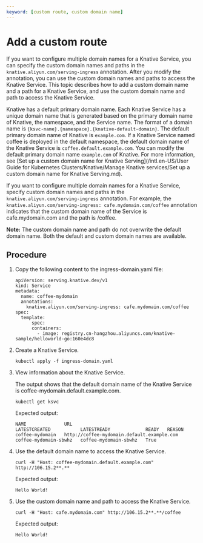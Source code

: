 ```yaml
---
keyword: [custom route, custom domain name]
---
```


# Add a custom route

If you want to configure multiple domain names for a Knative Service, you can specify the custom domain names and paths in the `knative.aliyun.com/serving-ingress` annotation. After you modify the annotation, you can use the custom domain names and paths to access the Knative Service. This topic describes how to add a custom domain name and a path for a Knative Service, and use the custom domain name and path to access the Knative Service.

Knative has a default primary domain name. Each Knative Service has a unique domain name that is generated based on the primary domain name of Knative, the namespace, and the Service name. The format of a domain name is `{ksvc-name}.{namespace}.{knative-default-domain}`. The default primary domain name of Knative is `example.com`. If a Knative Service named coffee is deployed in the default namespace, the default domain name of the Knative Service is `coffee.default.example.com`. You can modify the default primary domain name `example.com` of Knative. For more information, see [Set up a custom domain name for Knative Serving](/intl.en-US/User Guide for Kubernetes Clusters/Knative/Manage Knative services/Set up a custom domain name for Knative Serving.md).

If you want to configure multiple domain names for a Knative Service, specify custom domain names and paths in the `knative.aliyun.com/serving-ingress` annotation. For example, the `knative.aliyun.com/serving-ingress: cafe.mydomain.com/coffee` annotation indicates that the custom domain name of the Service is cafe.mydomain.com and the path is /coffee.

**Note:** The custom domain name and path do not overwrite the default domain name. Both the default and custom domain names are available.

## Procedure

1.  Copy the following content to the ingress-domain.yaml file:

    ```
    apiVersion: serving.knative.dev/v1
    kind: Service
    metadata:
      name: coffee-mydomain
      annotations:
        knative.aliyun.com/serving-ingress: cafe.mydomain.com/coffee
    spec:
      template:
          spec:
          containers:
            - image: registry.cn-hangzhou.aliyuncs.com/knative-sample/helloworld-go:160e4dc8
    ```

2.  Create a Knative Service.

    ```
    kubectl apply -f ingress-domain.yaml
    ```

3.  View information about the Knative Service.

    The output shows that the default domain name of the Knative Service is coffee-mydomain.default.example.com.

    ```
    kubectl get ksvc
    ```

    Expected output:

    ```
    NAME              URL                                          LATESTCREATED           LATESTREADY             READY   REASON
    coffee-mydomain   http://coffee-mydomain.default.example.com   coffee-mydomain-sbwhz   coffee-mydomain-sbwhz   True
    ```

4.  Use the default domain name to access the Knative Service.

    ```
    curl -H "Host: coffee-mydomain.default.example.com" http://106.15.2**.**
    ```

    Expected output:

    ```
    Hello World!
    ```

5.  Use the custom domain name and path to access the Knative Service.

    ```
    curl -H "Host: cafe.mydomain.com" http://106.15.2**.**/coffee
    ```

    Expected output:

    ```
    Hello World!
    ```


